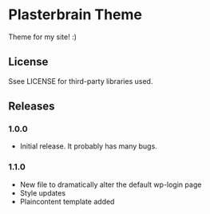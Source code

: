 # Plasterbrain Theme
Theme for my site! :)

## License
Ssee LICENSE for third-party libraries used.

## Releases
### 1.0.0
- Initial release. It probably has many bugs.

### 1.1.0
- New file to dramatically alter the default wp-login page
- Style updates
- Plaincontent template added
